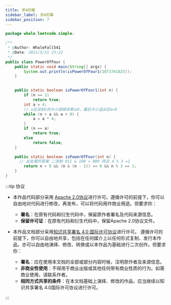 ```yaml
---
title: 求4的幂
sidebar_label: 求4的幂
sidebar_position: 7
---
```


```java
package whale.leetcode.simple;

/**
 * @Author: WhaleFall541
 * @Date: 2021/5/31 23:22
 */
public class PowerOfFour {
    public static void main(String[] args) {
        System.out.println(isPowerOfFour1(1073741825));
    }

    
    public static boolean isPowerOfFour1(int n) {
        if (n == 1)
            return true;
        int a = 4;
        // a还没到n的大小就继续乘以4，最后大小溢出后a=0
        while (n > a && a > 0) {
            a = a * 4;
        }
        if (n == a)
            return true;
        else
            return false;
    }

    public static boolean isPowerOfFour(int n) {
      // 此处看的答案 二进制 011 & 100 = 000 而且 4 % 3 =1
        return n > 0 && (n & (n - 1)) == 0 && n % 3 == 1;
    }
}
```




:::tip 协议

- 本作品代码部分采用 [Apache 2.0协议](https://www.apache.org/licenses/LICENSE-2.0)进行许可。遵循许可的前提下，你可以自由地对代码进行修改，再发布，可以将代码用作商业用途。但要求你：
  - **署名**：在原有代码和衍生代码中，保留原作者署名及代码来源信息。
  - **保留许可证**：在原有代码和衍生代码中，保留Apache 2.0协议文件。

- 本作品文档部分采用[知识共享署名 4.0 国际许可协议](http://creativecommons.org/licenses/by/4.0/)进行许可。 遵循许可的前提下，你可以自由地共享，包括在任何媒介上以任何形式复制、发行本作品，亦可以自由地演绎、修改、转换或以本作品为基础进行二次创作。但要求你：
  - **署名**：应在使用本文档的全部或部分内容时候，注明原作者及来源信息。
  - **非商业性使用**：不得用于商业出版或其他任何带有商业性质的行为。如需商业使用，请联系作者。
  - **相同方式共享的条件**：在本文档基础上演绎、修改的作品，应当继续以知识共享署名 4.0国际许可协议进行许可。

:::